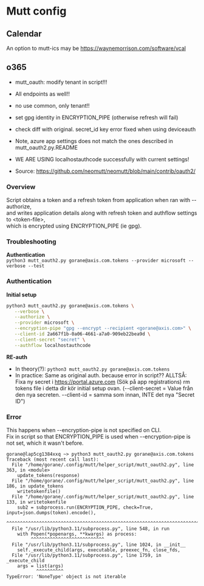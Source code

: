 # Mutt config

## Calendar

An option to mutt-ics may be <https://waynemorrison.com/software/vcal>

## o365

- mutt_oauth: modify tenant in script!!!
- All endpoints as well!!
- no use common, only tenant!!

- set gpg identity in ENCRYPTION_PIPE (otherwise refresh will fail)
- check diff with original. secret_id key error fixed when using deviceauth

- Note, azure app settings does not match the ones described in mutt_oauth2.py.README

- WE ARE USING localhostauthcode successfully with current settings!

- Source: <https://github.com/neomutt/neomutt/blob/main/contrib/oauth2/>

### Overview

Script obtains a token and a refresh token from application when ran with --authorize,  
and writes application details along with refresh token and authflow settings to \<token-file\>,  
which is encrypted using ENCRYPTION_PIPE (ie gpg).

### Troubleshooting

__Authentication__  
`python3 mutt_oauth2.py gorane@axis.com.tokens --provider microsoft --verbose --test`

### Authentication

__Initial setup__

```bash
python3 mutt_oauth2.py gorane@axis.com.tokens \
   --verbose \
   --authorize \
   --provider microsoft \
   --encryption-pipe "gpg --encrypt --recipient <gorane@axis.com>" \
   --client-id 2a667f1b-0a06-4661-a7a0-909eb22bea9d \
   --client-secret "secret" \
   --authflow localhostauthcode
```

__RE-auth__  

- In theory(?): `python3 mutt_oauth2.py gorane@axis.com.tokens`
- In practice: Same as original auth. because error in script??
  ALLTSÅ:
    Fixa ny secret i https://portal.azure.com (Sök på app registrations)
    rm tokens file i detta dir
    kör initial setup ovan. (--client-secret = Value från den nya secreten. --client-id = samma som innan, INTE det nya "Secret ID")

### Error

This happens when --encryption-pipe is not specified on CLI.  
Fix in script so that ENCRYPTION_PIPE is used when --encryption-pipe is not set, which it wasn't before.  

```text
gorane@lap5cg1384xxq ~> python3 mutt_oauth2.py gorane@axis.com.tokens
Traceback (most recent call last):
  File "/home/gorane/.config/mutt/helper_script/mutt_oauth2.py", line 363, in <module>
    update_tokens(response)
  File "/home/gorane/.config/mutt/helper_script/mutt_oauth2.py", line 186, in update_tokens
    writetokenfile()
  File "/home/gorane/.config/mutt/helper_script/mutt_oauth2.py", line 133, in writetokenfile
    sub2 = subprocess.run(ENCRYPTION_PIPE, check=True, input=json.dumps(token).encode(),
           ^^^^^^^^^^^^^^^^^^^^^^^^^^^^^^^^^^^^^^^^^^^^^^^^^^^^^^^^^^^^^^^^^^^^^^^^^^^^^
  File "/usr/lib/python3.11/subprocess.py", line 548, in run
    with Popen(*popenargs, **kwargs) as process:
         ^^^^^^^^^^^^^^^^^^^^^^^^^^^
  File "/usr/lib/python3.11/subprocess.py", line 1024, in __init__
    self._execute_child(args, executable, preexec_fn, close_fds,
  File "/usr/lib/python3.11/subprocess.py", line 1759, in _execute_child
    args = list(args)
           ^^^^^^^^^^
TypeError: 'NoneType' object is not iterable
```
